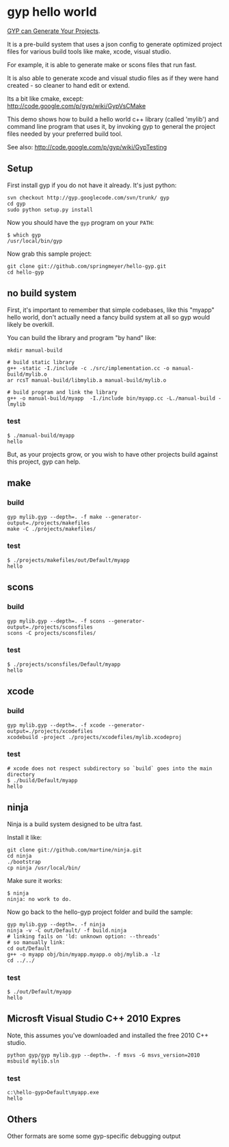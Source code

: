 # gyp hello world

[GYP can Generate Your Projects](http://code.google.com/p/gyp/).

It is a pre-build system that uses a json config to generate optimized
project files for various build tools like make, xcode, visual studio.

For example, it is able to generate make or scons files that run fast.

It is also able to generate xcode and visual studio files as if they were
hand created - so cleaner to hand edit or extend.

Its a bit like cmake, except: http://code.google.com/p/gyp/wiki/GypVsCMake

This demo shows how to build a hello world c++ library (called 'mylib')
and command line program that uses it, by invoking gyp to general the
project files needed by your preferred build tool.

See also: http://code.google.com/p/gyp/wiki/GypTesting


## Setup

First install gyp if you do not have it already. It's just python:

    svn checkout http://gyp.googlecode.com/svn/trunk/ gyp
    cd gyp
    sudo python setup.py install
    
Now you should have the `gyp` program on your `PATH`:

    $ which gyp
    /usr/local/bin/gyp

Now grab this sample project:

    git clone git://github.com/springmeyer/hello-gyp.git
    cd hello-gyp


## no build system

First, it's important to remember that simple codebases, like this
"myapp" hello world, don't actually need a fancy build system at all
so gyp would likely be overkill.

You can build the library and program "by hand" like:

    mkdir manual-build

    # build static library
    g++ -static -I./include -c ./src/implementation.cc -o manual-build/mylib.o
    ar rcsT manual-build/libmylib.a manual-build/mylib.o

    # build program and link the library
    g++ -o manual-build/myapp  -I./include bin/myapp.cc -L./manual-build -lmylib

### test

    $ ./manual-build/myapp
    hello

But, as your projects grow, or you wish to have other projects build against this
project, gyp can help.


## make

### build

    gyp mylib.gyp --depth=. -f make --generator-output=./projects/makefiles
    make -C ./projects/makefiles/

### test

    $ ./projects/makefiles/out/Default/myapp 
    hello


## scons

### build

    gyp mylib.gyp --depth=. -f scons --generator-output=./projects/sconsfiles
    scons -C projects/sconsfiles/

### test

    $ ./projects/sconsfiles/Default/myapp 
    hello


## xcode

### build

    gyp mylib.gyp --depth=. -f xcode --generator-output=./projects/xcodefiles
    xcodebuild -project ./projects/xcodefiles/mylib.xcodeproj

### test

    # xcode does not respect subdirectory so `build` goes into the main directory
    $ ./build/Default/myapp
    hello

## ninja

Ninja is a build system designed to be ultra fast.

Install it like:

    git clone git://github.com/martine/ninja.git
    cd ninja
    ./bootstrap
    cp ninja /usr/local/bin/

Make sure it works:

    $ ninja
    ninja: no work to do.

Now go back to the hello-gyp project folder and build the sample:

    gyp mylib.gyp --depth=. -f ninja
    ninja -v -C out/Default/ -f build.ninja
    # linking fails on 'ld: unknown option: --threads'
    # so manually link:
    cd out/Default
    g++ -o myapp obj/bin/myapp.myapp.o obj/mylib.a -lz
    cd ../../

### test

    $ ./out/Default/myapp 
    hello

## Microsft Visual Studio C++ 2010 Expres

Note, this assumes you've downloaded and installed the free 2010 C++ studio.

    python gyp/gyp mylib.gyp --depth=. -f msvs -G msvs_version=2010
    msbuild mylib.sln

### test

    c:\hello-gyp>Default\myapp.exe
    hello


## Others

Other formats are some some gyp-specific debugging output